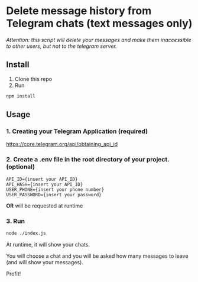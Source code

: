 # Delete message history from Telegram chats (text messages only)

*Attention: this script will delete your messages and make them inaccessible to other users, but not to the telegram server.*

## Install

1. Clone this repo
2. Run 
```bash
npm install
```

## Usage
### 1. Creating your Telegram Application (required)

https://core.telegram.org/api/obtaining_api_id

### 2. Create a .env file in the root directory of your project. (optional)
```dosini
API_ID={insert your API_ID}
API_HASH={insert your API_ID}
USER_PHONE={insert your phone number}
USER_PASSWORD={insert your password}
```
**OR** will be requested at runtime

### 3. Run
```bash
node ./index.js
```

At runtime, it will show your chats.

You will choose a chat and you will be asked how many messages to leave (and will show your messages).

Profit!
